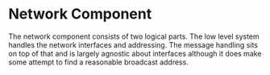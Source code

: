 # Network Component

The network component consists of two logical parts. The low level system handles the network interfaces and addressing. The message handling sits on top of that and is largely agnostic about interfaces although it does make some attempt to find a reasonable broadcast address.